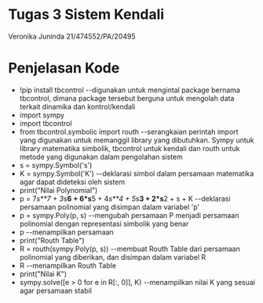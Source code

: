# Tugas 3 Sistem Kendali

Veronika Juninda
21/474552/PA/20495

# Penjelasan Kode

- !pip install tbcontrol --digunakan untuk mengintal package bernama tbcontrol, dimana package tersebut berguna untuk mengolah data terkait dinamika dan kontrol/kendali
- import sympy
- import tbcontrol
- from tbcontrol.symbolic import routh --serangkaian perintah import yang digunakan untuk memanggil library yang dibutuhkan. Sympy untuk library matematika simbolik, tbcontrol untuk kendali dan routh untuk metode yang digunakan dalam pengolahan sistem
- s = sympy.Symbol('s')
- K = sympy.Symbol('K') --deklarasi simbol dalam persamaan matematika agar dapat dideteksi oleh sistem
- print("Nilai Polynomial")
- p = 7*s**7 + 3*s**6 + 6*s**5 + 4*s**4 + 5*s**3 + 2*s**2 + s + K --deklarasi persamaan polinomial yang disimpan dalam variabel 'p'
- p = sympy.Poly(p, s) --mengubah persamaan P menjadi persamaan polinomial dengan representasi simbolik yang benar 
- p --menampilkan persamaan
- print("Routh Table")
- R = routh(sympy.Poly(p, s)) --membuat Routh Table dari persamaan polinomial yang diberikan, dan disimpan dalam variabel R
- R --menampilkan Routh Table
- print("Nilai K")
- sympy.solve([e > 0 for e in R[:, 0]], K) --menampilkan nilai K yang sesuai agar persamaan stabil

